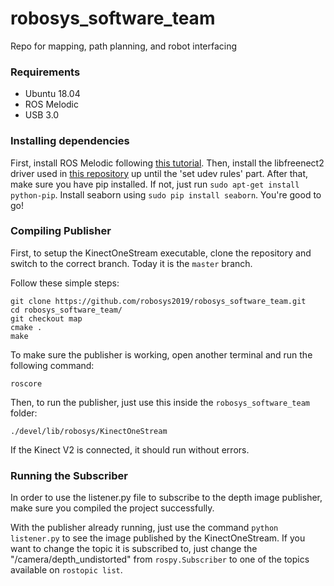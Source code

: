 # robosys_software_team
Repo for mapping, path planning, and robot interfacing

### Requirements

- Ubuntu 18.04
- ROS Melodic
- USB 3.0

### Installing dependencies

First, install ROS Melodic following [this tutorial](http://wiki.ros.org/melodic/Installation/Ubuntu). Then, install the libfreenect2 driver used in [this repository](https://github.com/OpenKinect/libfreenect2) up until the 'set udev rules' part.
After that, make sure you have pip installed. If not, just run ```sudo apt-get install python-pip```. Install seaborn using ```sudo pip install seaborn```. You're good to go!

### Compiling Publisher
First, to setup the KinectOneStream executable, clone the repository and switch to the correct branch. Today it is the ```master``` branch.

Follow these simple steps:
```
git clone https://github.com/robosys2019/robosys_software_team.git
cd robosys_software_team/
git checkout map
cmake .
make
```

To make sure the publisher is working, open another terminal and run the following command:
```
roscore
```

Then, to run the publisher, just use this inside the ```robosys_software_team``` folder:
```
./devel/lib/robosys/KinectOneStream
```

If the Kinect V2 is connected, it should run without errors.

### Running the Subscriber

In order to use the listener.py file to subscribe to the depth image publisher, make sure you compiled the project successfully.

With the publisher already running, just use the command ```python listener.py``` to see the image published by the KinectOneStream. If you want to change the topic it is subscribed to, just change the "/camera/depth_undistorted" from ```rospy.Subscriber``` to one of the topics available on ```rostopic list```.

